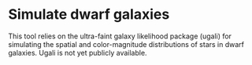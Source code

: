 # Simulate dwarf galaxies

This tool relies on the ultra-faint galaxy likelihood package (ugali) for simulating the spatial and color-magnitude distributions of stars in dwarf galaxies. Ugali is not yet publicly available.